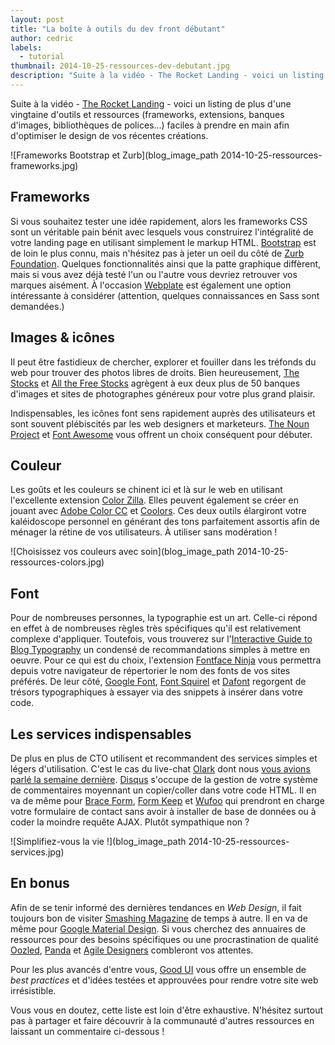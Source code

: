 ```yaml
---
layout: post
title: "La boîte à outils du dev front débutant"
author: cedric
labels:
  - tutorial
thumbnail: 2014-10-25-ressources-dev-debutant.jpg
description: "Suite à la vidéo - The Rocket Landing - voici un listing de plus d'une vingtaine d'outils et ressources (frameworks, extensions, banques d'images, bibliothèques de polices...) faciles à prendre en main afin d'optimiser le design de vos récentes créations."
---
```


Suite à la vidéo - [The Rocket Landing](http://www.lewagon.org/blog/the-one-hour-landing-page) - voici un listing de plus d'une vingtaine d'outils et ressources (frameworks, extensions, banques d'images, bibliothèques de polices...) faciles à prendre en main afin d'optimiser le design de vos récentes créations.

![Frameworks Bootstrap et Zurb](blog_image_path 2014-10-25-ressources-frameworks.jpg)

## Frameworks
Si vous souhaitez tester une idée rapidement, alors les frameworks CSS sont un véritable pain bénit avec lesquels vous construirez l'intégralité de votre landing page en utilisant simplement le markup HTML. [Bootstrap](http://getbootstrap.com/) est de loin le plus connu, mais n'hésitez pas à jeter un oeil du côté de [Zurb Foundation](http://foundation.zurb.com/learn/features.html). Quelques fonctionnalités ainsi que la patte graphique diffèrent, mais si vous avez déjà testé l'un ou l'autre vous devriez retrouver vos marques aisément. À l'occasion [Webplate](http://getwebplate.com/) est également une option intéressante à considérer (attention, quelques connaissances en Sass sont demandées.)

## Images & icônes
Il peut être fastidieux de chercher, explorer et fouiller dans les tréfonds du web pour trouver des photos libres de droits. Bien heureusement, [The Stocks](http://thestocks.im/) et [All the Free Stocks](http://allthefreestock.com/) agrègent à eux deux plus de 50 banques d'images et sites de photographes généreux pour votre plus grand plaisir.

Indispensables, les icônes font sens rapidement auprès des utilisateurs et sont souvent plébiscités par les web designers et marketeurs. [The Noun Project](http://thenounproject.com/) et [Font Awesome](http://fortawesome.github.io/Font-Awesome/) vous offrent un choix conséquent pour débuter.

## Couleur
Les goûts et les couleurs se chinent ici et là sur le web en utilisant l'excellente extension [Color Zilla](http://www.colorzilla.com/). Elles peuvent également se créer en jouant avec [Adobe Color CC](https://color.adobe.com/create/color-wheel/) et [Coolors](http://coolors.co/). Ces deux outils élargiront votre kaléidoscope personnel en générant des tons parfaitement assortis afin de ménager la rétine de vos utilisateurs. À utiliser sans modération !

![Choisissez vos couleurs avec soin](blog_image_path 2014-10-25-ressources-colors.jpg)

## Font
Pour de nombreuses personnes, la typographie est un art. Celle-ci répond en effet à de nombreuses règles très spécifiques qu'il est relativement complexe d'appliquer. Toutefois, vous trouverez sur l'[Interactive Guide to Blog Typography](http://www.kaikkonendesign.fi/typography/) un condensé de recommandations simples à mettre en oeuvre. Pour ce qui est du choix, l'extension [Fontface Ninja](http://fontface.ninja/) vous permettra depuis votre navigateur de répertorier le nom des fonts de vos sites préférés. De leur côté, [Google Font](https://www.google.com/fonts), [Font Squirel](http://www.fontsquirrel.com/) et [Dafont](http://www.dafont.com/) regorgent de trésors typographiques à essayer via des snippets à insérer dans votre code.

## Les services indispensables
De plus en plus de CTO utilisent et recommandent des services simples et légers d'utilisation. C'est le cas du live-chat [Olark](https://www.olark.com/) dont nous [vous avions parlé la semaine dernière](http://www.lewagon.org/blog/tutorial-olark). [Disqus](https://disqus.com/) s'occupe de la gestion de votre système de commentaires moyennant un copier/coller dans votre code HTML. Il en va de même pour [Brace Form](http://forms.brace.io/), [Form Keep](https://formkeep.com/) et [Wufoo](http://www.wufoo.com/) qui prendront en charge votre formulaire de contact sans avoir à installer de base de données ou à coder la moindre requête AJAX. Plutôt sympathique non ?

![Simplifiez-vous la vie !](blog_image_path 2014-10-25-ressources-services.jpg)

## En bonus
Afin de se tenir informé des dernières tendances en *Web Design*, il fait toujours bon de visiter [Smashing Magazine](http://www.smashingmagazine.com/) de temps à autre. Il en va de même pour [Google Material Design](http://www.google.com/design/spec/material-design/introduction.html). Si vous cherchez des annuaires de ressources pour des besoins spécifiques ou une procrastination de qualité [Oozled](http://oozled.com/), [Panda](http://usepanda.com/) et [Agile Designers](http://www.agiledesigners.com/) combleront vos attentes.

Pour les plus avancés d'entre vous, [Good UI](http://goodui.org/) vous offre un ensemble de *best practices* et d'idées testées et approuvées pour rendre votre site web irrésistible.

Vous vous en doutez, cette liste est loin d'être exhaustive. N'hésitez surtout pas à partager et faire découvrir à la communauté d'autres ressources en laissant un commentaire ci-dessous !
